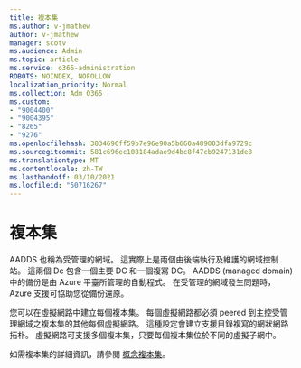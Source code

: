 ```yaml
---
title: 複本集
ms.author: v-jmathew
author: v-jmathew
manager: scotv
ms.audience: Admin
ms.topic: article
ms.service: o365-administration
ROBOTS: NOINDEX, NOFOLLOW
localization_priority: Normal
ms.collection: Adm_O365
ms.custom:
- "9004400"
- "9004395"
- "8265"
- "9276"
ms.openlocfilehash: 3834696ff59b7e96e90a5b660a489003dfa9729c
ms.sourcegitcommit: 581c696ec108184adae9d4bc8f47cb9247131de8
ms.translationtype: MT
ms.contentlocale: zh-TW
ms.lasthandoff: 03/10/2021
ms.locfileid: "50716267"
---
```

# <a name="replica-set"></a>複本集

AADDS 也稱為受管理的網域。 這實際上是兩個由後端執行及維護的網域控制站。 這兩個 Dc 包含一個主要 DC 和一個複寫 DC。 AADDS (managed domain) 中的備份是由 Azure 平臺所管理的自動程式。 在受管理的網域發生問題時，Azure 支援可協助您從備份還原。

您可以在虛擬網路中建立每個複本集。 每個虛擬網路都必須 peered 到主控受管理網域之複本集的其他每個虛擬網路。 這種設定會建立支援目錄複寫的網狀網路拓朴。 虛擬網路可支援多個複本集，只要每個複本集位於不同的虛擬子網中。

如需複本集的詳細資訊，請參閱 [概念複本集](https://docs.microsoft.com/azure/active-directory-domain-services/concepts-replica-sets)。

